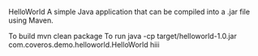 HelloWorld
A simple Java application that can be compiled into a .jar file using Maven.

To build
mvn clean package
To run
java -cp target/helloworld-1.0.jar com.coveros.demo.helloworld.HelloWorld
hiii
